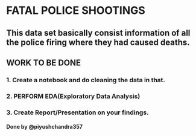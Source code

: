 # FATAL POLICE SHOOTINGS 
## This data set basically consist information of all the police firing where they had caused deaths.
## WORK TO BE DONE
### 1. Create a notebook and do cleaning the data in that.
### 2. PERFORM EDA(Exploratory Data Analysis)
### 3. Create Report/Presentation on your findings.  
#### Done by @piyushchandra357
